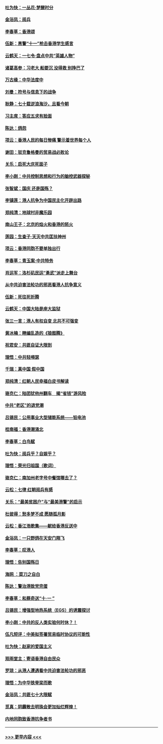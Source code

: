 #### [吐为快：一丛花‧梦醒时分](../pages/nsc993/n11567491.md?t=10041744) 
#### [金浴凤：阅兵](../pages/nsc993/n11567454.md?t=10041744) 
#### [李春草：香港颂](../pages/nsc993/n11567444.md?t=10041744) 
#### [伍新：黑警“十一”枪击香港学生感言](../pages/nsc993/n11567426.md?t=10041744) 
#### [云鹤天：一七令‧盘点中共“英雄人物”](../pages/nsc993/n11567091.md?t=10041744) 
#### [诸葛高参：习老大 船要沉 没得救 别挣巴了](../pages/nsc993/n11566976.md?t=10041744) 
#### [万古缘：中华法度中](../pages/nsc993/n11566726.md?t=10041744) 
#### [刘曼：符号与信息下的战争](../pages/nsc993/n11564655.md?t=10041744) 
#### [耿静：七十载逆浪淘沙，且看今朝](../pages/nsc993/n11564520.md?t=10041744) 
#### [习主席：答应五求有脸面](../pages/nsc993/n11563953.md?t=10041744) 
#### [陈达：鸽怨](../pages/nsc993/n11561879.md?t=10041744) 
#### [项云：香港人民的每日惨痛  警示着世界每个人](../pages/nsc993/n11559273.md?t=10041744) 
#### [谢田：驳克鲁格曼的贸易战必败论](../pages/nsc993/n11555840.md?t=10041744) 
#### [关乐：启死大庆死面子](../pages/nsc993/n11556823.md?t=10041744) 
#### [李小刚：中共控制思想和行为的脑控武器探秘](../pages/nsc993/n11556776.md?t=10041744) 
#### [张智斌：国庆  还是国殇？](../pages/nsc993/n11556617.md?t=10041744) 
#### [李镇莲：港人抗争为中国民主化开辟出路](../pages/nsc993/n11556570.md?t=10041744) 
#### [郑纯清：地球村非魔乐园](../pages/nsc993/n11555415.md?t=10041744) 
#### [南山王子：北京的焰火和香港的怒火](../pages/nsc993/n11555318.md?t=10041744) 
#### [莲园：生查子·天灭中共匡扶神州](../pages/nsc993/n11555302.md?t=10041744) 
#### [项云：香港同胞不要单独出行](../pages/nsc993/n11555276.md?t=10041744) 
#### [李春草：青玉案‧中共特务](../pages/nsc993/n11552356.md?t=10041744) 
#### [肖运军：洛杉矶民运“勇武”派走上舞台](../pages/nsc993/n11551595.md?t=10041744) 
#### [从中共迫害法轮功的邪恶看港人抗争意义](../pages/nsc993/n11540858.md?t=10041744) 
#### [伍新：死往死折腾](../pages/nsc993/n11550174.md?t=10041744) 
#### [云鹤天：中国大陆是座大监狱](../pages/nsc993/n11550155.md?t=10041744) 
#### [张三一言：港人有权自变 北共不可强变](../pages/nsc993/n11550132.md?t=10041744) 
#### [黄冰楠：瞎编乱造的《狼图腾》](../pages/nsc993/n11550082.md?t=10041744) 
#### [祝君安：共匪自证大限到](../pages/nsc993/n11550041.md?t=10041744) 
#### [理悟：中共轻嘚瑟](../pages/nsc993/n11547978.md?t=10041744) 
#### [千瑞：真中国 假中国](../pages/nsc993/n11547865.md?t=10041744) 
#### [郑纯清：红朝人民幸福白皮书解读](../pages/nsc993/n11547499.md?t=10041744) 
#### [骆克仁：陆团犹他州翻车　揭“省钱”游风险](../pages/nsc993/n11546977.md?t=10041744) 
#### [中共“老区”的退党潮](../pages/nsc993/n11545995.md?t=10041744) 
#### [吕锡民：公用事业大型储能系统——铅电池](../pages/nsc993/n11545701.md?t=10041744) 
#### [桂南福：香港潮涌北](../pages/nsc993/n11545682.md?t=10041744) 
#### [李春草：白鸟赋](../pages/nsc993/n11545663.md?t=10041744) 
#### [吐为快：阅兵乎？自娱乎？](../pages/nsc993/n11545625.md?t=10041744) 
#### [理悟：荣光归祖国（歌词）](../pages/nsc993/n11545616.md?t=10041744) 
#### [骆克仁：南加州老字号中餐馆哪去了？](../pages/nsc993/n11545120.md?t=10041744) 
#### [云松：七律 红朝阅兵有感](../pages/nsc993/n11542394.md?t=10041744) 
#### [关乐：“最美贫困户”与“最美港警”的启示](../pages/nsc993/n11542252.md?t=10041744) 
#### [杜彼得：愁多梦不成 愿随孤月影](../pages/nsc993/n11540296.md?t=10041744) 
#### [云松：香江浩歌集——献给香港反送中](../pages/nsc993/n11540149.md?t=10041744) 
#### [金浴凤：一只野鸽在天安门翔飞](../pages/nsc993/n11540280.md?t=10041744) 
#### [李春草：叹港人](../pages/nsc993/n11540119.md?t=10041744) 
#### [理悟：告别国殇日](../pages/nsc993/n11539610.md?t=10041744) 
#### [海网 ：菜刀之自白](../pages/nsc993/n11539597.md?t=10041744) 
#### [陈达：警治港致党完蛋](../pages/nsc993/n11538127.md?t=10041744) 
#### [李春草：和蔡奇送“十·一 ”](../pages/nsc993/n11537810.md?t=10041744) 
#### [吕锡民：增强型地热系统（EGS）的诱震探讨](../pages/nsc993/n11537765.md?t=10041744) 
#### [李小刚：中共的反人类实验何时休？！](../pages/nsc993/n11537669.md?t=10041744) 
#### [伍凡短评：中美拟签署贸易临时协议的可能性](../pages/nsc993/n11536773.md?t=10041744) 
#### [吐为快：赵家的爱国主义](../pages/nsc993/n11536750.md?t=10041744) 
#### [观雨堂主：寄语香港自由民众](../pages/nsc993/n11536735.md?t=10041744) 
#### [罗琼：从港人遭遇看中共迫害法轮功的邪恶](../pages/nsc993/n11507862.md?t=10041744) 
#### [理悟：为中华铁脊梁而歌](../pages/nsc993/n11534458.md?t=10041744) 
#### [金浴凤：共匪七十大限赋](../pages/nsc993/n11534434.md?t=10041744) 
#### [觅真：阴霾散去明珠会更加灿烂辉煌！](../pages/nsc993/n11531858.md?t=10041744) 
#### [内地同胞致香港抗争者书](../pages/nsc993/n11531645.md?t=10041744) 

----
#### [ >>> 更早内容 <<< ](../indexes/nsc993-earlier.md)
